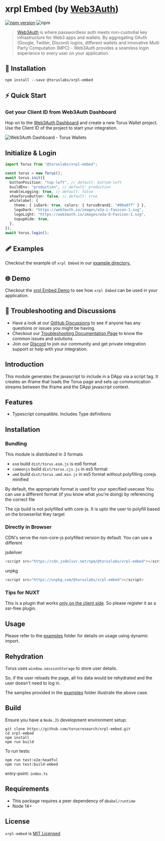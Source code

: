 # xrpl Embed (by [Web3Auth](https://web3auth.io/docs))

[![npm version](https://badge.fury.io/js/@toruslabs%2Fxrpl-embed.svg)](https://badge.fury.io/js/@toruslabs%2Fxrpl-embed)
![npm](https://img.shields.io/npm/dw/@toruslabs/xrpl-embed)

> [Web3Auth](https://web3auth.io) is where passwordless auth meets non-custodial key infrastructure for Web3 apps and wallets. By aggregating OAuth (Google, Twitter, Discord) logins, different wallets and innovative Multi Party Computation (MPC) - Web3Auth provides a seamless login experience to every user on your application.

## 🔗 Installation

```shell
npm install --save @toruslabs/xrpl-embed
```

## ⚡ Quick Start

### Get your Client ID from Web3Auth Dashboard

Hop on to the [Web3Auth Dashboard](https://dashboard.web3auth.io/) and create a new Torus Wallet project. Use the Client ID of the project to start your integration.

![Web3Auth Dashboard - Torus Wallets](https://user-images.githubusercontent.com/6962565/187207779-9420f4ad-17e8-43fa-b578-0bc64f50e4d3.png)

## Initialize & Login

```ts
import Torus from "@toruslabs/xrpl-embed";

const torus = new Torus();
await torus.init({
  buttonPosition: "top-left", // default: bottom-left
  buildEnv: "production", // default: production
  enableLogging: true, // default: false
  showTorusButton: false, // default: true
  whitelabel: {
    theme: { isDark: true, colors: { torusBrand1: "#00a8ff" } },
    logoDark: "https://web3auth.io/images/w3a-L-Favicon-1.svg",
    logoLight: "https://web3auth.io/images/w3a-D-Favicon-1.svg",
    topupHide: true,
  },
});
await torus.login();
```

## 🩹 Examples

Checkout the example of `xrpl Embed` in our [example directory.](https://github.com/torusresearch/xrpl-embed/tree/master/examples/vue-app)

## 🌐 Demo

Checkout the [xrpl Embed Demo](https://demo-xrpl.tor.us/) to see how `xrpl Embed` can be used in your application.

## 💬 Troubleshooting and Discussions

- Have a look at our [GitHub Discussions](https://github.com/Web3Auth/Web3Auth/discussions?discussions_q=sort%3Atop) to see if anyone has any questions or issues you might be having.
- Checkout our [Troubleshooting Documentation Page](https://web3auth.io/docs/troubleshooting) to know the common issues and solutions
- Join our [Discord](https://discord.gg/web3auth) to join our community and get private integration support or help with your integration.

## Introduction

This module generates the javascript to include in a DApp via a script tag.
It creates an iframe that loads the Torus page and sets up communication streams between
the iframe and the DApp javascript context.

## Features

- Typescript compatible. Includes Type definitions

## Installation

### Bundling

This module is distributed in 3 formats

- `esm` build `dist/torus.esm.js` is es6 format
- `commonjs` build `dist/torus.cjs.js` in es5 format
- `umd` build `dist/torus.umd.min.js` in es5 format without polyfilling corejs minified

By default, the appropriate format is used for your specified usecase
You can use a different format (if you know what you're doing) by referencing the correct file

The cjs build is not polyfilled with core-js.
It is upto the user to polyfill based on the browserlist they target

### Directly in Browser

CDN's serve the non-core-js polyfilled version by default. You can use a different

jsdeliver

```js
<script src="https://cdn.jsdelivr.net/npm/@toruslabs/xrpl-embed"></script>
```

unpkg

```js
<script src="https://unpkg.com/@toruslabs/xrpl-embed"></script>
```

### Tips for NUXT

This is a plugin that works [only on the client side](https://nuxtjs.org/guide/plugins/#client-side-only). So please register it as a ssr-free plugin.

## Usage

Please refer to the [examples](examples) folder for details on usage using dynamic import.

## Rehydration

Torus uses `window.sessionStorage` to store user details.

So, if the user reloads the page, all his data would be rehydrated and the user doesn't need to log in.

The samples provided in the [examples](examples) folder illustrate the above case.

## Build

Ensure you have a `Node.JS` development environment setup:

```
git clone https://github.com/torusresearch/xrpl-embed.git
cd xrpl-embed
npm install
npm run build
```

To run tests:

```
npm run test:e2e:headful
npm run test:build-embed
```

entry-point: `index.ts`

## Requirements

- This package requires a peer dependency of `@babel/runtime`
- Node 14+

## License

`xrpl-embed` is [MIT Licensed](LICENSE)


